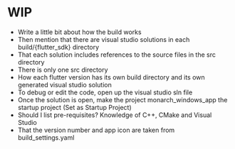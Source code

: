 # WIP

- Write a little bit about how the build works
- Then mention that there are visual studio solutions in each build/{flutter_sdk} directory
- That each solution includes references to the source files in the src directory
- There is only one src directory 
- How each flutter version has its own build directory and its own generated visual studio solution
- To debug or edit the code, open up the visual studio sln file
- Once the solution is open, make the project monarch_windows_app the startup project (Set as Startup Project)
- Should I list pre-requisites? Knowledge of C++, CMake and Visual Studio
- That the version number and app icon are taken from build_settings.yaml